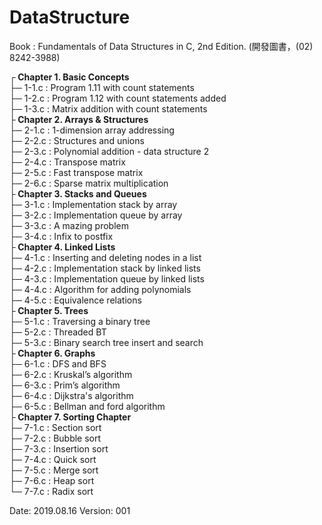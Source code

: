 # DataStructure
Book : Fundamentals of Data Structures in C, 2nd Edition. (開發圖書，(02) 8242-3988)<br />

┌<b> Chapter 1. Basic Concepts</b><br />
├─ 1-1.c : Program 1.11 with count statements<br />
├─ 1-2.c : Program 1.12 with count statements added<br />
├─ 1-3.c : Matrix addition with count statements<br />
├<b> Chapter 2. Arrays & Structures</b><br />
├─ 2-1.c : 1-dimension array addressing<br />
├─ 2-2.c : Structures and unions<br />
├─ 2-3.c : Polynomial addition - data structure 2<br />
├─ 2-4.c : Transpose matrix<br />
├─ 2-5.c : Fast transpose matrix<br />
├─ 2-6.c : Sparse matrix multiplication<br />
├<b> Chapter 3. Stacks and Queues</b><br />
├─ 3-1.c : Implementation stack by array<br />
├─ 3-2.c : Implementation queue by array<br />
├─ 3-3.c : A mazing problem<br />
├─ 3-4.c : Infix to postfix <br />
├<b> Chapter 4. Linked Lists</b><br />
├─ 4-1.c : Inserting and deleting nodes in a list<br />
├─ 4-2.c : Implementation stack by linked lists<br />
├─ 4-3.c : Implementation queue by linked lists<br />
├─ 4-4.c : Algorithm for adding polynomials<br />
├─ 4-5.c : Equivalence relations<br />
├<b> Chapter 5. Trees</b><br />
├─ 5-1.c : Traversing a binary tree <br />
├─ 5-2.c : Threaded BT <br />
├─ 5-3.c : Binary search tree insert and search<br />
├<b> Chapter 6. Graphs</b><br />
├─ 6-1.c : DFS and BFS <br />
├─ 6-2.c : Kruskal’s algorithm<br />
├─ 6-3.c : Prim’s algorithm<br />
├─ 6-4.c : Dijkstra's algorithm<br />
├─ 6-5.c : Bellman and ford algorithm<br />
├<b> Chapter 7. Sorting Chapter</b><br />
├─ 7-1.c : Section sort<br />
├─ 7-2.c : Bubble sort<br />
├─ 7-3.c : Insertion sort<br />
├─ 7-4.c : Quick sort<br />
├─ 7-5.c : Merge sort<br />
├─ 7-6.c : Heap sort<br />
└─ 7-7.c : Radix sort<br />

Date: 2019.08.16
Version: 001